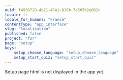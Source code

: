 ```yaml
---
uuid: f4938728-4b21-47a1-819b-7d505b2e062c
locale: fr
locale_for_humans: "France"
contentType: "app_interface"
slug: "localisation"
published: false
project: "for"
page: "setup"
keys:
    setup_choose_language: "setup_choose_language"
    setup_start_quiz: "setup_start_quiz"
---
```

Setup page html is not displayed in the app yet.